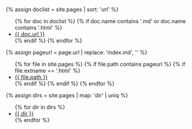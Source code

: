 [see https://ongclement.com/blog/github-pages-indexing-directory-copy]: #
{% assign doclist = site.pages | sort: 'url'  %}
<ul>
   {% for doc in doclist %}
        {% if doc.name contains '.md' or doc.name contains '.html' %}
            <li><a href="{{ site.baseurl }}{{ doc.url }}">{{ doc.url }}</a></li>
        {% endif %}
    {% endfor %}
</ul>

{% assign pageurl = page.url | replace: 'index.md', '' %}
<ul>
{% for file in site.pages %}  
  {% if file.path contains pageurl %}
    {% if file.extname == '.html' %}
    <li><a href="{{ file.path }}">{{ file.path }}</a></li>
    {% endif %}
  {% endif %}
{% endfor %}
</ul>

{% assign dirs = site.pages | map: 'dir' | uniq %}
<ul>
  {% for dir in dirs %}
    <li><a class="page-link" href="{{ dir | prepend: site.baseurl }}">{{ dir }}</a></li>
  {% endfor %}
</ul>
